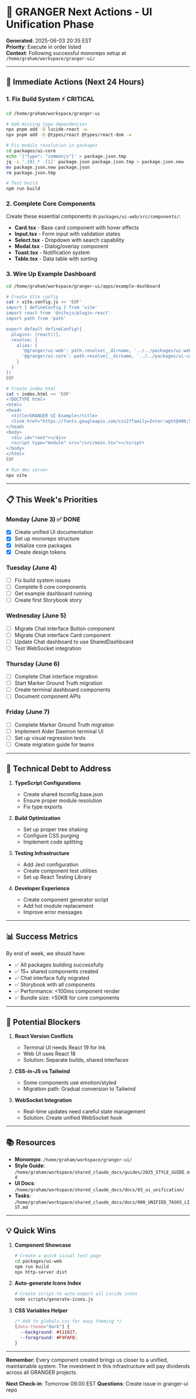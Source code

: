 # 🚀 GRANGER Next Actions - UI Unification Phase

**Generated**: 2025-06-03 20:35 EST  
**Priority**: Execute in order listed  
**Context**: Following successful monorepo setup at `/home/graham/workspace/granger-ui/`

---

## 🎯 Immediate Actions (Next 24 Hours)

### 1. Fix Build System ⚡ CRITICAL
```bash
cd /home/graham/workspace/granger-ui

# Add missing type dependencies
npx pnpm add -D lucide-react -w
npx pnpm add -D @types/react @types/react-dom -w

# Fix module resolution in packages
cd packages/ui-core
echo '{"type": "commonjs"}' > package.json.tmp
jq -s '.[0] * .[1]' package.json package.json.tmp > package.json.new
mv package.json.new package.json
rm package.json.tmp

# Test build
npm run build
```

### 2. Complete Core Components
Create these essential components in `packages/ui-web/src/components/`:

- **Card.tsx** - Base card component with hover effects
- **Input.tsx** - Form input with validation states  
- **Select.tsx** - Dropdown with search capability
- **Modal.tsx** - Dialog/overlay component
- **Toast.tsx** - Notification system
- **Table.tsx** - Data table with sorting

### 3. Wire Up Example Dashboard
```bash
cd /home/graham/workspace/granger-ui/apps/example-dashboard

# Create Vite config
cat > vite.config.js << 'EOF'
import { defineConfig } from 'vite'
import react from '@vitejs/plugin-react'
import path from 'path'

export default defineConfig({
  plugins: [react()],
  resolve: {
    alias: {
      '@granger/ui-web': path.resolve(__dirname, '../../packages/ui-web/src'),
      '@granger/ui-core': path.resolve(__dirname, '../../packages/ui-core/src')
    }
  }
})
EOF

# Create index.html
cat > index.html << 'EOF'
<!DOCTYPE html>
<html>
<head>
  <title>GRANGER UI Example</title>
  <link href="https://fonts.googleapis.com/css2?family=Inter:wght@400;500;600;700&display=swap" rel="stylesheet">
</head>
<body>
  <div id="root"></div>
  <script type="module" src="/src/main.tsx"></script>
</body>
</html>
EOF

# Run dev server
npx vite
```

---

## 📋 This Week's Priorities

### Monday (June 3) ✅ DONE
- [x] Create unified UI documentation
- [x] Set up monorepo structure
- [x] Initialize core packages
- [x] Create design tokens

### Tuesday (June 4) 
- [ ] Fix build system issues
- [ ] Complete 6 core components
- [ ] Get example dashboard running
- [ ] Create first Storybook story

### Wednesday (June 5)
- [ ] Migrate Chat interface Button component
- [ ] Migrate Chat interface Card component  
- [ ] Update Chat dashboard to use SharedDashboard
- [ ] Test WebSocket integration

### Thursday (June 6)
- [ ] Complete Chat interface migration
- [ ] Start Marker Ground Truth migration
- [ ] Create terminal dashboard components
- [ ] Document component APIs

### Friday (June 7)
- [ ] Complete Marker Ground Truth migration
- [ ] Implement Aider Daemon terminal UI
- [ ] Set up visual regression tests
- [ ] Create migration guide for teams

---

## 🔧 Technical Debt to Address

1. **TypeScript Configurations**
   - Create shared tsconfig.base.json
   - Ensure proper module resolution
   - Fix type exports

2. **Build Optimization**
   - Set up proper tree shaking
   - Configure CSS purging
   - Implement code splitting

3. **Testing Infrastructure**
   - Add Jest configuration
   - Create component test utilities
   - Set up React Testing Library

4. **Developer Experience**
   - Create component generator script
   - Add hot module replacement
   - Improve error messages

---

## 📊 Success Metrics

By end of week, we should have:
- ✅ All packages building successfully
- ✅ 15+ shared components created
- ✅ Chat interface fully migrated
- ✅ Storybook with all components
- ✅ Performance: <100ms component render
- ✅ Bundle size: <50KB for core components

---

## 🚨 Potential Blockers

1. **React Version Conflicts**
   - Terminal UI needs React 19 for Ink
   - Web UI uses React 18
   - Solution: Separate builds, shared interfaces

2. **CSS-in-JS vs Tailwind**
   - Some components use emotion/styled
   - Migration path: Gradual conversion to Tailwind

3. **WebSocket Integration**
   - Real-time updates need careful state management
   - Solution: Create unified WebSocket hook

---

## 📚 Resources

- **Monorepo**: `/home/graham/workspace/granger-ui/`
- **Style Guide**: `/home/graham/workspace/shared_claude_docs/guides/2025_STYLE_GUIDE.md`
- **UI Docs**: `/home/graham/workspace/shared_claude_docs/docs/03_ui_unification/`
- **Tasks**: `/home/graham/workspace/shared_claude_docs/docs/000_UNIFIED_TASKS_LIST.md`

---

## 💡 Quick Wins

1. **Component Showcase**
   ```bash
   # Create a quick visual test page
   cd packages/ui-web
   npm run build
   npx http-server dist
   ```

2. **Auto-generate Icons Index**
   ```bash
   # Create script to auto-export all Lucide icons
   node scripts/generate-icons.js
   ```

3. **CSS Variables Helper**
   ```css
   /* Add to globals.css for easy theming */
   [data-theme="dark"] {
     --background: #111827;
     --foreground: #F9FAFB;
   }
   ```

---

**Remember**: Every component created brings us closer to a unified, maintainable system. The investment in this infrastructure will pay dividends across all GRANGER projects.

**Next Check-in**: Tomorrow 09:00 EST
**Questions**: Create issue in granger-ui repo
